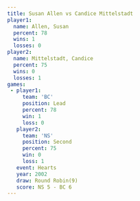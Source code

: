 ```yaml
---
title: Susan Allen vs Candice Mittelstadt
player1:                    
  name: Allen, Susan        
  percent: 78               
  wins: 1                   
  losses: 0                 
player2:                    
  name: Mittelstadt, Candice
  percent: 75               
  wins: 0                   
  losses: 1                 
games:
 - player1:        
     team: 'BC'    
     position: Lead
     percent: 78   
     win: 1        
     loss: 0       
   player2:          
     team: 'NS'      
     position: Second
     percent: 75     
     win: 0          
     loss: 1         
   event: Hearts       
   year: 2002          
   draw: Round Robin(9)
   score: NS 5 - BC 6  
---
```

